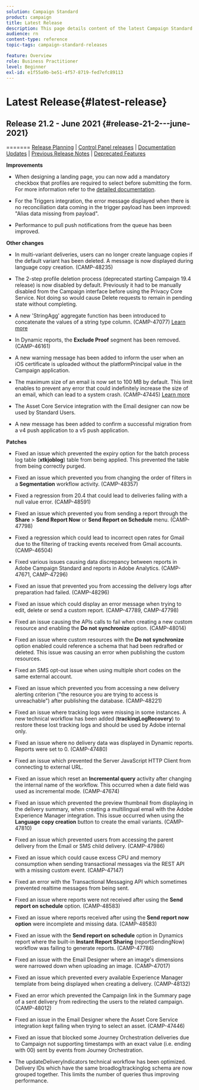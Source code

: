 ```yaml
---
solution: Campaign Standard
product: campaign
title: Latest Release
description: This page details content of the latest Campaign Standard release
audience: rn
content-type: reference
topic-tags: campaign-standard-releases

feature: Overview
role: Business Practitioner
level: Beginner
exl-id: e1f55a9b-be51-4f57-8719-fed7efc89113
---
```

# Latest Release{#latest-release}

## Release 21.2 - June 2021 {#release-21-2---june-2021}
=======
[Release Planning](../../rn/using/release-planning.md) &#124; [Control Panel releases](https://docs.adobe.com/content/help/en/control-panel/using/release-notes.html) &#124; [Documentation Updates](../../rn/using/documentation-updates.md) &#124; [Previous Release Notes](../../rn/using/release-notes-2020.md) &#124; [Deprecated Features](../../rn/using/deprecated-features.md)

**Improvements**

* When designing a landing page, you can now add a mandatory checkbox that profiles are required to select before submitting the form. For more information refer to the [detailed documentation](../../channels/using/managing-landing-page-form-data.md#agreement-checkbox).

* For the Triggers integration, the error message displayed when there is no reconciliation data coming in the trigger payload has been improved: "Alias data missing from payload".

* Performance to pull push notifications from the queue has been improved.

**Other changes**

* In multi-variant deliveries, users can no longer create language copies if the default variant has been deleted. A message is now displayed during language copy creation. (CAMP-48235)

* The 2-step profile deletion process (deprecated starting Campaign 19.4 release) is now disabled by default. Previously it had to be manually disabled from the Campaign interface before using the Privacy Core Service. Not doing so would cause Delete requests to remain in pending state without completing.

* A new 'StringAgg' aggregate function has been introduced to concatenate the values of a string type column. (CAMP-47077) [Learn more](../../automating/using/list-of-functions.md#aggregates) 

* In Dynamic reports, the **Exclude Proof** segment has been removed. (CAMP-46161)

* A new warning message has been added to inform the user when an iOS certificate is uploaded without the platformPrincipal value in the Campaign application.

* The maximum size of an email is now set to 100 MB by default. This limit enables to prevent any error that could indefinitely increase the size of an email, which can lead to a system crash. (CAMP-47445) [Learn more](../../sending/using/design-and-personalize.md#email-size) 

* The Asset Core Service integration with the Email designer can now be used by Standard Users.  

* A new message has been added to confirm a successful migration from a v4 push application to a v5 push application.

**Patches**

* Fixed an issue which prevented the expiry option for the batch process log table (**xtkjoblog**) table from being applied. This prevented the table from being correctly purged.

* Fixed an issue which prevented you from changing the order of filters in a **Segmentation** workflow activity. (CAMP-48357)

* Fixed a regression from 20.4 that could lead to deliveries failing with a null value error. (CAMP-48591)

* Fixed an issue which prevented you from sending a report through the **Share** > **Send Report Now** or **Send Report on Schedule** menu. (CAMP-47798)

* Fixed a regression which could lead to incorrect open rates for Gmail due to the filtering of tracking events received from Gmail accounts. (CAMP-46504)

* Fixed various issues causing data discrepancy between reports in Adobe Campaign Standard and reports in Adobe Analytics. (CAMP-47671, CAMP-47296)

* Fixed an issue that prevented you from accessing the delivery logs after preparation had failed. (CAMP-48296)

* Fixed an issue which could display an error message when trying to edit, delete or send a custom report. (CAMP-47789, CAMP-47798)

* Fixed an issue causing the APIs calls to fail when creating a new custom resource and enabling the **Do not synchronize** option. (CAMP-48014)

* Fixed an issue where custom resources with the **Do not synchronize** option enabled could reference a schema that had been redrafted or deleted. This issue was causing an error when publishing the custom resources.

* Fixed an SMS opt-out issue when using multiple short codes on the same external account.

* Fixed an issue which prevented you from accessing a new delivery alerting criterion ("the resource you are trying to access is unreachable") after publishing the database. (CAMP-48221)

* Fixed an issue where tracking logs were missing in some instances. A new technical workflow has been added (**trackingLogRecovery**) to restore these lost tracking logs and should be used by Adobe internal only.

* Fixed an issue where no delivery data was displayed in Dynamic reports. Reports were set to 0. (CAMP-47480)

* Fixed an issue which prevented the Server JavaScript HTTP Client from connecting to external URL.

* Fixed an issue which reset an **Incremental query** activity after changing the internal name of the workflow. This occurred when a date field was used as incremental mode. (CAMP-47674)

* Fixed an issue which prevented the preview thumbnail from displaying in the delivery summary, when creating a multilingual email with the Adobe Experience Manager integration. This issue occurred when using the **Language copy creation** button to create the email variants. (CAMP-47810)

* Fixed an issue which prevented users from accessing the parent delivery from the Email or SMS child delivery. (CAMP-47986)

* Fixed an issue which could cause excess CPU and memory consumption when sending transactional messages via the REST API with a missing custom event. (CAMP-47147)

* Fixed an error with the Transactional Messaging API which sometimes prevented realtime messages from being sent.

* Fixed an issue where reports were not received after using the **Send report on schedule** option. (CAMP-48583)

* Fixed an issue where reports received after using the **Send report now option** were incomplete and missing data. (CAMP-48583)

* Fixed an issue with the **Send report on schedule** option in Dynamics report where the built-in **Instant Report Sharing** (reportSendingNow) workflow was failing to generate reports. (CAMP-47786)

* Fixed an issue with the Email Designer where an image's dimensions were narrowed down when uploading an image. (CAMP-47017)

* Fixed an issue which prevented every available Experience Manager template from being displayed when creating a delivery. (CAMP-48132)

* Fixed an error which prevented the Campaign link in the Summary page of a sent delivery from redirecting the users to the related campaign. (CAMP-48012)

* Fixed an issue in the Email Designer where the Asset Core Service integration kept failing when trying to select an asset. (CAMP-47446)

* Fixed an issue that blocked some Journey Orchestration deliveries due to Campaign not supporting timestamps with an exact value (i.e. ending with 00) sent by events from Journey Orchestration.

* The updateDeliveryIndicators technical workflow has been optimized. Delivery IDs which have the same broadlog/trackinglog schema are now grouped together. This limits the number of queries thus improving performance.
